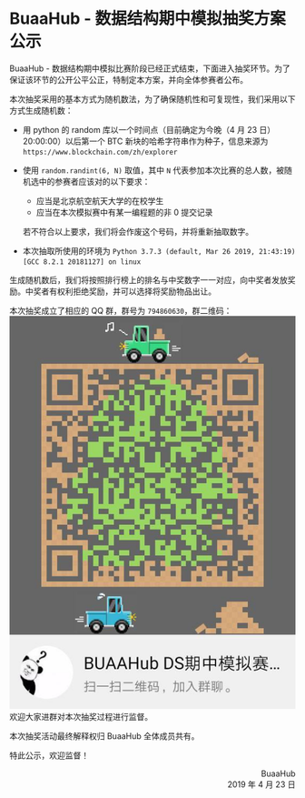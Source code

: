 # BuaaHub - 数据结构期中模拟抽奖方案公示

BuaaHub - 数据结构期中模拟比赛阶段已经正式结束，下面进入抽奖环节。为了保证该环节的公开公平公正，特制定本方案，并向全体参赛者公布。

本次抽奖采用的基本方式为随机数法，为了确保随机性和可复现性，我们采用以下方式生成随机数：

* 用 python 的 random 库以一个时间点（目前确定为今晚（4 月 23 日）20:00:00）以后第一个 BTC 新块的哈希字符串作为种子，信息来源为 `https://www.blockchain.com/zh/explorer`
* 使用 `random.randint(6, N)` 取值，其中 `N` 代表参加本次比赛的总人数，被随机选中的参赛者应该对的以下要求：

  * 应当是北京航空航天大学的在校学生
  * 应当在本次模拟赛中有某一编程题的非 0 提交记录

  若不符合以上要求，我们将会作废这个号码，并将重新抽取数字。
* 本次抽取所使用的环境为 `Python 3.7.3 (default, Mar 26 2019, 21:43:19) [GCC 8.2.1 20181127] on linux`

生成随机数后，我们将按照排行榜上的排名与中奖数字一一对应，向中奖者发放奖励。中奖者有权利拒绝奖励，并可以选择将奖励物品出让。

本次抽奖成立了相应的 QQ 群，群号为 `794860630`，群二维码：  
![二维码](QR_Code.jpg)  
欢迎大家进群对本次抽奖过程进行监督。

本次抽奖活动最终解释权归 BuaaHub 全体成员共有。

特此公示，欢迎监督！

<p style="text-align:right">BuaaHub<br />2019 年 4 月 23 日</p>